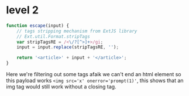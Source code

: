 # level 2 

```js
function escape(input) {
    // tags stripping mechanism from ExtJS library
    // Ext.util.Format.stripTags
    var stripTagsRE = /<\/?[^>]+>/gi;
    input = input.replace(stripTagsRE, '');

    return '<article>' + input + '</article>';
}                
```
Here we're filtering out some tags afaik we can't end an html element so this payload works  ```<img src='x' onerror='prompt(1)'```, this shows that an img tag would still work without a closing tag. 
